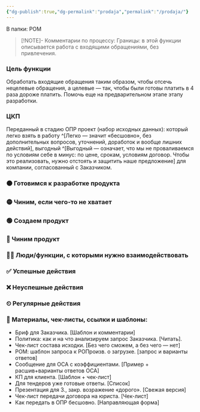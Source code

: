 ```yaml
---
{"dg-publish":true,"dg-permalink":"prodaja","permalink":"/prodaja/"}
---
```


В папки: РОМ

> [!NOTE]- Комментарии по процессу:
> Границы: в этой функции описывается работа с входящими обращениями, без привлечения.

### Цель функции
Обработать входящие обращения таким образом, чтобы отсечь нецелевые обращения, а целевые — так, чтобы были готовы платить в 4 раза дороже платить. Помочь еще на предварительном этапе этапу разработки. 

### ЦКП
Переданный в стадию ОПР проект (набор исходных данных): который легко взять в работу ^[Легко — значит «бесшовно», без дополнительных вопросов, уточнений, доработок и вообще лишних действий], выгодный ^[Выгодный — означает, что мы не проваливаемся по условиям себе в минус: по цене, срокам, условиям договор. Чтобы это реализовать, нужно отстоять и защитить наше предложение] для компании, согласованный с Заказчиком.

### 🟠 Готовимся к разработке продукта
### 🟡 Чиним, если чего-то не хватает
### 🟢 Создаем продукт
### 🔵 Чиним продукт
### 🧗‍♀️ Люди/функции, с которыми нужно взаимодействовать
### ✅ Успешные действия
### ❌ Неуспешные действия
### ⏲ Регулярные действия
### 📃 Материалы, чек-листы, ссылки и шаблоны:
- Бриф для Заказчика. [Шаблон и комментарии]
- Политика: как и на что анализируем запрос Заказчика. [Читать].
- Чек-лист состава исходки. [Без чего сможем, а без чего — нет]
- РОМ: шаблон запроса к РОПроизв. о загрузке. [запрос и варианты ответов]
- Сообщение для ОСА с коэффициентами. [Пример + расшив+варианты ответов ОСА]
- КП для клиента. [Шаблон + чек-лист]
- Для тендеров уже готовые ответы. [Список]
- Презентация для З., закр. возражение «дорого». [Свежая версия]
- Чек-лист передачи договора на юриста. [Чек-лист]
- Как передать в ОПР бесшовно. [Направляющая форма]